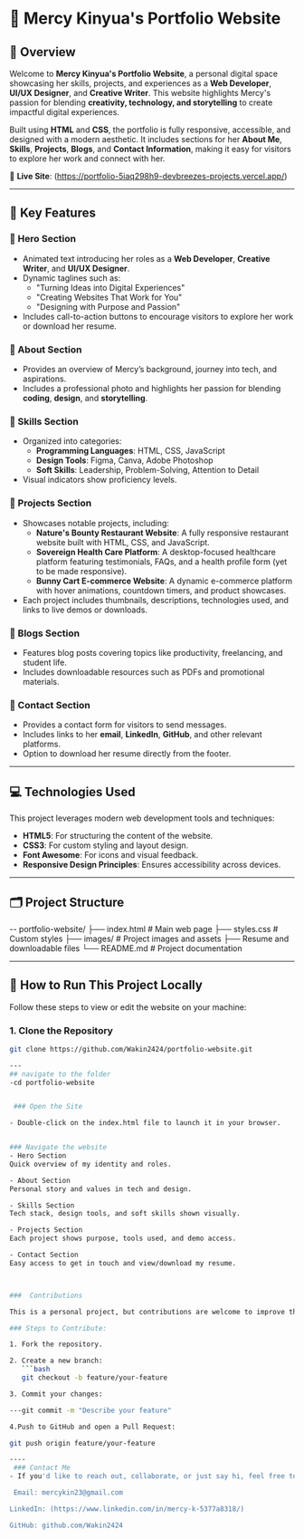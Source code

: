 # 🌟 Mercy Kinyua's Portfolio Website

## 📌 Overview

Welcome to **Mercy Kinyua's Portfolio Website**, a personal digital space showcasing her skills, projects, and experiences as a **Web Developer**, **UI/UX Designer**, and **Creative Writer**. This website highlights Mercy's passion for blending **creativity, technology, and storytelling** to create impactful digital experiences.

Built using **HTML** and **CSS**, the portfolio is fully responsive, accessible, and designed with a modern aesthetic. It includes sections for her **About Me**, **Skills**, **Projects**, **Blogs**, and **Contact Information**, making it easy for visitors to explore her work and connect with her.

🔗 **Live Site**: (https://portfolio-5iaq298h9-devbreezes-projects.vercel.app/) 

---

## 🌟 Key Features

### 🔹 Hero Section
- Animated text introducing her roles as a **Web Developer**, **Creative Writer**, and **UI/UX Designer**.
- Dynamic taglines such as:
  - "Turning Ideas into Digital Experiences"
  - "Creating Websites That Work for You"
  - "Designing with Purpose and Passion"
- Includes call-to-action buttons to encourage visitors to explore her work or download her resume.

### 🔹 About Section
- Provides an overview of Mercy’s background, journey into tech, and aspirations.
- Includes a professional photo and highlights her passion for blending **coding**, **design**, and **storytelling**.

### 🔹 Skills Section
- Organized into categories:
  - **Programming Languages**: HTML, CSS, JavaScript
  - **Design Tools**: Figma, Canva, Adobe Photoshop
  - **Soft Skills**: Leadership, Problem-Solving, Attention to Detail
- Visual indicators show proficiency levels.

### 🔹 Projects Section
- Showcases notable projects, including:
  - **Nature's Bounty Restaurant Website**: A fully responsive restaurant website built with HTML, CSS, and JavaScript.
  - **Sovereign Health Care Platform**: A desktop-focused healthcare platform featuring testimonials, FAQs, and a health profile form (yet to be made responsive).
  - **Bunny Cart E-commerce Website**: A dynamic e-commerce platform with hover animations, countdown timers, and product showcases.
- Each project includes thumbnails, descriptions, technologies used, and links to live demos or downloads.

### 🔹 Blogs Section
- Features blog posts covering topics like productivity, freelancing, and student life.
- Includes downloadable resources such as PDFs and promotional materials.

### 🔹 Contact Section
- Provides a contact form for visitors to send messages.
- Includes links to her **email**, **LinkedIn**, **GitHub**, and other relevant platforms.
- Option to download her resume directly from the footer.

---

## 💻 Technologies Used

This project leverages modern web development tools and techniques:

- **HTML5**: For structuring the content of the website.
- **CSS3**: For custom styling and layout design.
- **Font Awesome**: For icons and visual feedback.
- **Responsive Design Principles**: Ensures accessibility across devices.

---

## 🗂 Project Structure

-- portfolio-website/
├── index.html # Main web page
├── styles.css # Custom styles
├── images/ # Project images and assets
├──   Resume and downloadable files
└── README.md # Project documentation


---

## 🚀 How to Run This Project Locally

Follow these steps to view or edit the website on your machine:

### 1. Clone the Repository
```bash
git clone https://github.com/Wakin2424/portfolio-website.git

---
## navigate to the folder
-cd portfolio-website


 ### Open the Site

- Double-click on the index.html file to launch it in your browser.


### Navigate the website
- Hero Section
Quick overview of my identity and roles.

- About Section
Personal story and values in tech and design.

- Skills Section
Tech stack, design tools, and soft skills shown visually.

- Projects Section
Each project shows purpose, tools used, and demo access.

- Contact Section
Easy access to get in touch and view/download my resume.



###  Contributions

This is a personal project, but contributions are welcome to improve the design, structure, or accessibility.

### Steps to Contribute:

1. Fork the repository.

2. Create a new branch:
   ```bash
   git checkout -b feature/your-feature

3. Commit your changes:

---git commit -m "Describe your feature"

4.Push to GitHub and open a Pull Request:

git push origin feature/your-feature

----
 ### Contact Me
- If you'd like to reach out, collaborate, or just say hi, feel free to connect:

 Email: mercykin23@gmail.com

LinkedIn: (https://www.linkedin.com/in/mercy-k-5377a8318/)

GitHub: github.com/Wakin2424
